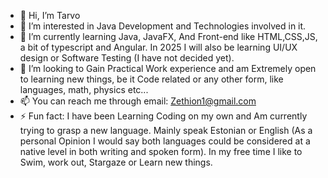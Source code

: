 - 👋 Hi, I’m Tarvo
- 👀 I’m interested in Java Development and Technologies involved in it.
- 🌱 I’m currently learning Java, JavaFX, And Front-end like HTML,CSS,JS, a bit of typescript and Angular. In 2025 I will also be learning UI/UX design or Software Testing (I have not decided yet).
- 💞️ I’m looking to Gain Practical Work experience and am Extremely open to learning new things, be it Code related or any other form, like languages, math, physics etc...
- 📫 You can reach me through email: Zethion1@gmail.com
- ⚡ Fun fact: I have been Learning Coding on my own and Am currently trying to grasp a new language. Mainly speak Estonian or English (As a personal Opinion I would say both languages could be considered at a native level in both writing and spoken form).
  In my free time I like to Swim, work out, Stargaze or Learn new things.

<!---
AxZethh/AxZethh is a ✨ special ✨ repository because its `README.md` (this file) appears on your GitHub profile.
You can click the Preview link to take a look at your changes.
--->

